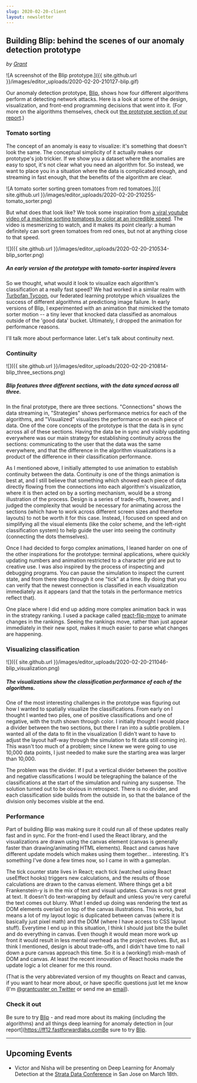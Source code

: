 ```yaml
---
slug: 2020-02-20-client
layout: newsletter
---
```


## Building Blip: behind the scenes of our anomaly detection prototype

*by [Grant](https://twitter.com/GrantCuster)*

![A screenshot of the Blip prototype.]({{ site.github.url }}/images/editor_uploads/2020-02-20-210127-blip.gif)

Our anomaly detection prototype, [Blip](https://blip.fastforwardlabs.com), shows how four different algorithms perform at detecting network attacks. Here is a look at some of the design, visualization, and front-end programming decisions that went into it. (For more on the algorithms themselves, check out [the prototype section of our report](https://ff12.fastforwardlabs.com/#prototype).)

### Tomato sorting

The concept of an anomaly is easy to visualize: it's something that doesn't look the same. The conceptual simplicity of it actually makes our prototype's job trickier. If we show you a dataset where the anomalies are easy to spot, it's not clear what you need an algorithm for. So instead, we want to place you in a situation where the data is complicated enough, and streaming in fast enough, that the benefits of the algorithm are clear.

![A tomato sorter sorting green tomatoes from red tomatoes.]({{ site.github.url }}/images/editor_uploads/2020-02-20-210255-tomato_sorter.png)

But what does that look like? We took some inspiration from [a viral youtube video of a machine sorting tomatoes by color at an incredible speed](https://www.youtube.com/watch?v=Bur5g2rvXog). The video is mesmerizing to watch, and it makes its point clearly: a human definitely can sort green tomatoes from red ones, but not at anything close to that speed.

![]({{ site.github.url }}/images/editor_uploads/2020-02-20-210534-blip_sorter.png)

##### An early version of the prototype with tomato-sorter inspired levers

So we thought, what would it look to visualize each algorithm's classification at a really fast speed? We had worked in a similar realm with [Turbofan Tycoon](https://turbofan.fastforwardlabs.com), our federated learning prototype which visualizes the success of different algorithms at predictiong image failure. In early versions of Blip, I experimented with an animation that mimicked the tomato sorter motion -- a tiny lever that knocked data classified as anomalous outside of the 'good data' bucket. Ultimately, I dropped the animation for performance reasons. 

I'll talk more about performance later. Let's talk about continuity next.

### Continuity

![]({{ site.github.url }}/images/editor_uploads/2020-02-20-210814-blip_three_sections.png)

##### Blip features three different sections, with the data synced across all three.

In the final prototype, there are three sections. "Connections" shows the data streaming in, "Strategies" shows performance metrics for each of the algorithms, and "Visualized" visualizes the performance on each piece of data. One of the core concepts of the prototype is that the data is in sync across all of these sections. Having the data be in sync and visibly updating everywhere was our main strategy for establishing continuity across the sections: communicating to the user that the data was the same everywhere, and that the difference in the algorithm visualizations is a product of the difference in their classification performance.

As I mentioned above, I initially attempted to use animation to establish continuity between the data. Continuity is one of the things animation is best at, and I still believe that something which showed each piece of data directly flowing from the connections into each algorithm's visualization, where it is then acted on by a sorting mechanism, would be a strong illustration of the process. Design is a series of trade-offs, however, and I judged the complexity that would be necessary for animating across the sections (which have to work across different screen sizes and therefore layouts) to not be worth it for this case. Instead, I focused on speed and on simplifying all the visual elements (like the color scheme, and the left-right classification system) to help guide the user into seeing the continuity (connecting the dots themselves).

Once I had decided to forgo complex animations, I leaned harder on one of the other inspirations for the prototype: terminal applications, where quickly updating numbers and animation restricted to a character grid are put to creative use. I was also inspired by the process of inspecting and debugging programs. You can pause the simulation to inspect the current state, and from there step through it one "tick" at a time. By doing that you can verify that the newest connection is classified in each visualization immediately as it appears (and that the totals in the performance metrics reflect that).

One place where I did end up adding more complex animation back in was in the strategy ranking. I used a package called [react-flip-move](https://github.com/joshwcomeau/react-flip-move) to animate changes in the rankings. Seeing the rankings move, rather than just appear immediately in their new spot, makes it much easier to parse what changes are happening.

### Visualizing classification

![]({{ site.github.url }}/images/editor_uploads/2020-02-20-211046-blip_visualization.png)

##### The visualizations show the classification performance of each of the algorithms.

One of the most interesting challenges in the prototype was figuring out how I wanted to spatially visualize the classifications. From early on I thought I wanted two piles, one of positive classifications and one of negative, with the truth shown through color. I initially thought I would place a divider between the two sections, but there I ran into a subtle problem. I wanted all of the data to fit in the visualization (I didn't want to have to adjust the layout half-way through the simulation to fit data still coming in). This wasn't too much of a problem; since I knew we were going to use 10,000 data points, I just needed to make sure the starting area was larger than 10,000.

The problem was the divider. If I put a vertical divider between the positive and negative classifications I would be telegraphing the balance of the classifications at the start of the simulation and ruining any suspense. The solution turned out to be obvious in retrospect. There is no divider, and each classification side builds from the outside in, so that the balance of the division only becomes visible at the end.

### Performance

Part of building Blip was making sure it could run all of these updates really fast and in sync. For the front-end I used the React library, and the visualizations are drawn using the canvas element (canvas is generally faster than drawing/animating HTML elements). React and canvas have different update models which makes using them together... interesting. It's something I've done a few times now, so I came in with a gameplan.

The tick counter state lives in React; each tick (watched using React useEffect hooks) triggers new calculations, and the results of those calculations are drawn to the canvas element. Where things get a bit Frankenstein-y is in the mix of text and visual updates. Canvas is not great at text. It doesn't do text-wrapping by default and unless you're very careful the text comes out blurry. What I ended up doing was rendering the text as DOM elements overlaid on top of the canvas illustrations. This works, but means a lot of my layout logic is duplicated between canvas (where it is basically just pixel math) and the DOM (where I have access to CSS layout stuff). Everytime I end up in this situation, I think I should just bite the bullet and do everything in canvas. Even though it would mean more work up front it would result in less mental overhead as the project evolves. But, as I think I mentioned, design is about trade-offs, and I didn't have time to nail down a pure canvas approach this time. So it is a (working!) mish-mash of DOM and canvas. At least the recent innovation of React hooks made the update logic a lot cleaner for me this round.

(That is the very abbreviated version of my thoughts on React and canvas, if you want to hear more about, or have specific questions just let me know (I'm [@grantcuster on Twitter](https://twitter.com/grantcuster) or send me an [email](mailto:grantcuster@gmail.com)).

### Check it out

Be sure to try [Blip](https://blip.fastforwardlabs.com) - and read more about its making (including the algorithms) and all things deep learning for anomaly detection in [our report](https://ff12.fastforwardlabs.comBe sure to try [Blip](https://blip.fastforwardlabs.com).

---

## Upcoming Events

* Victor and Nisha will be presenting on Deep Learning for Anomaly Detection at the [Strata Data Conference](https://conferences.oreilly.com/strata-data-ai/stai-ca/public/schedule/detail/80421) in San Jose on March 18th.